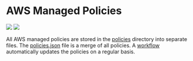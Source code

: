 # AWS Managed Policies

![](https://shields.io/date/1724049448.svg?label=last%20run)
![](https://shields.io/date/1724049448.svg?label=last%20updated)

All AWS managed policies are stored in the [policies](policies) directory into
separate files. The [policies.json](policies/policies.json) file is a merge of
all policies. A [workflow](.github/workflows/list-policies.yaml) automatically
updates the policies on a regular basis.
